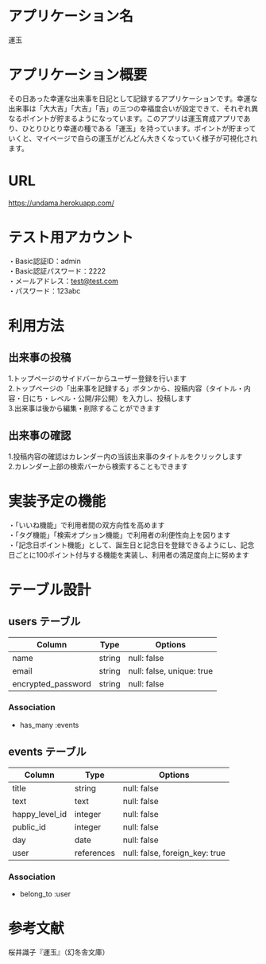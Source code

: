 # アプリケーション名
運玉

# アプリケーション概要
その日あった幸運な出来事を日記として記録するアプリケーションです。幸運な出来事は「大大吉」「大吉」「吉」の三つの幸福度合いが設定できて、それぞれ異なるポイントが貯まるようになっています。このアプリは運玉育成アプリであり、ひとりひとり幸運の種である「運玉」を持っています。ポイントが貯まっていくと、マイページで自らの運玉がどんどん大きくなっていく様子が可視化されます。

# URL
https://undama.herokuapp.com/

# テスト用アカウント
・Basic認証ID：admin<br>
・Basic認証パスワード：2222<br>
・メールアドレス：test@test.com<br>
・パスワード：123abc

# 利用方法
## 出来事の投稿
1.トップページのサイドバーからユーザー登録を行います<br>
2.トップページの「出来事を記録する」ボタンから、投稿内容（タイトル・内容・日にち・レベル・公開/非公開）を入力し、投稿します<br>
3.出来事は後から編集・削除することができます<br>

## 出来事の確認
1.投稿内容の確認はカレンダー内の当該出来事のタイトルをクリックします<br>
2.カレンダー上部の検索バーから検索することもできます<br>

# 実装予定の機能
・「いいね機能」で利用者間の双方向性を高めます<br>
・「タグ機能」「検索オプション機能」で利用者の利便性向上を図ります<br>
・「記念日ポイント機能」として、誕生日と記念日を登録できるようにし、記念日ごとに100ポイント付与する機能を実装し、利用者の満足度向上に努めます<br>

# テーブル設計
## users テーブル

| Column             | Type   | Options                   |
| ------------------ | ------ | ------------------------- |
| name               | string | null: false               |
| email              | string | null: false, unique: true |
| encrypted_password | string | null: false               |

### Association

- has_many :events

## events テーブル

| Column         | Type       | Options                        |
| -------------- | ---------- | ------------------------------ |
| title          | string     | null: false                    |
| text           | text       | null: false                    |
| happy_level_id | integer    | null: false                    |
| public_id      | integer    | null: false                    |
| day            | date       | null: false                    |
| user           | references | null: false, foreign_key: true |

### Association

- belong_to :user

# 参考文献
桜井識子『運玉』（幻冬舎文庫）
